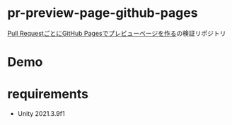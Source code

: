 # pr-preview-page-github-pages
[Pull RequestごとにGitHub Pagesでプレビューページを作る](https://zenn.dev/vzvu3k6k/articles/2bcc2d169741ad)の検証リポジトリ

# Demo

# requirements
* Unity 2021.3.9f1
